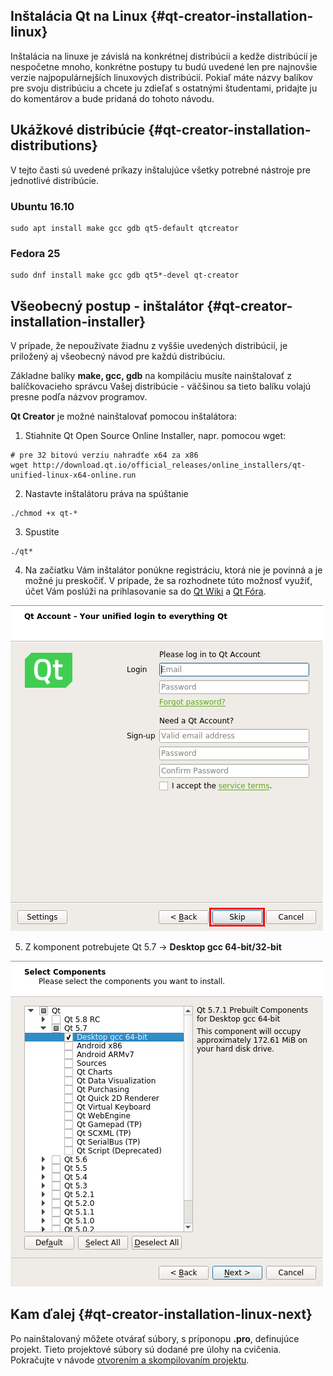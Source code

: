 ## Inštalácia Qt na Linux {#qt-creator-installation-linux}

Inštalácia na linuxe je závislá na konkrétnej distribúcii a kedže distribúcií je nespočetne mnoho, konkrétne postupy tu budú uvedené len pre najnovšie verzie najpopulárnejších linuxových distribúcií. Pokiaľ máte názvy balíkov pre svoju distribúciu a chcete ju zdieľať s ostatnými študentami, pridajte ju do komentárov a bude pridaná do tohoto návodu.

## Ukážkové distribúcie {#qt-creator-installation-distributions}

V tejto časti sú uvedené príkazy inštalujúce všetky potrebné nástroje pre jednotlivé distribúcie.

### Ubuntu 16.10

```
sudo apt install make gcc gdb qt5-default qtcreator
```

### Fedora 25

```
sudo dnf install make gcc gdb qt5*-devel qt-creator
```

## Všeobecný postup - inštalátor {#qt-creator-installation-installer}

V prípade, že nepoužívate žiadnu z vyššie uvedených distribúcií, je priložený aj všeobecný návod pre každú distribúciu.

Základne balíky **make, gcc, gdb** na kompiláciu musíte nainštalovať z balíčkovacieho správcu Vašej distribúcie - väčšinou sa tieto balíku volajú presne podľa názvov programov.

**Qt Creator** je možné nainštalovať pomocou inštalátora:

1. Stiahnite Qt Open Source Online Installer, napr. pomocou wget:
  ```
  # pre 32 bitovú verziu nahradťe x64 za x86
  wget http://download.qt.io/official_releases/online_installers/qt-unified-linux-x64-online.run
  ```
2. Nastavte inštalátoru práva na spúštanie
  ```
  ./chmod +x qt-*
  ```
3. Spustite
  ```
  ./qt*
  ```
4. Na začiatku Vám inštalátor ponúkne registráciu, ktorá nie je povinná a je možné ju
preskočiť. V prípade, že sa rozhodnete túto možnosť využiť, účet Vám poslúži na prihlasovanie sa do [Qt Wiki](https://wiki.qt.io/Main) a [Qt Fóra](https://forum.qt.io/).
  
  ![](/images/qt-creator/linux_install_01.png)
  
5. Z komponent potrebujete Qt 5.7 → **Desktop gcc 64-bit/32-bit**
  
  ![](/images/qt-creator/linux_install_03.png)


## Kam ďalej {#qt-creator-installation-linux-next}

Po nainštalovaný môžete otvárať súbory, s príponopu **.pro**, definujúce projekt. Tieto projektové súbory sú dodané pre úlohy na cvičenia. Pokračujte v návode [otvorením a skompilovaním projektu](../qt-creator/compilation.md).


